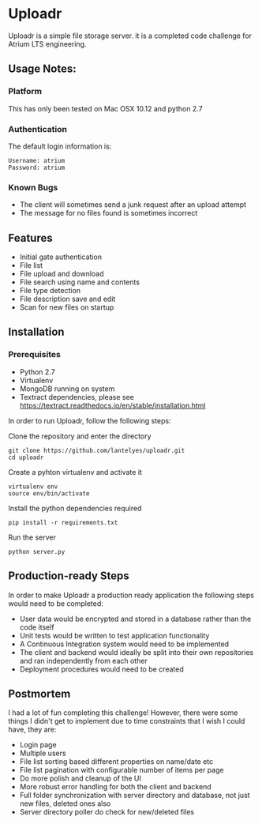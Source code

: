# Uploadr

Uploadr is a simple file storage server.
it is a completed code challenge for Atrium LTS engineering.

## Usage Notes:
### Platform
This has only been tested on Mac OSX 10.12 and python 2.7

### Authentication

The default login information is:
```
Username: atrium
Password: atrium
```


### Known Bugs
* The client will sometimes send a junk request after an upload attempt
* The message for no files found is sometimes incorrect


## Features
* Initial gate authentication
* File list
* File upload and download
* File search using name and contents
* File type detection
* File description save and edit
* Scan for new files on startup


## Installation

### Prerequisites

* Python 2.7
* Virtualenv
* MongoDB running on system
* Textract dependencies, please see https://textract.readthedocs.io/en/stable/installation.html

In order to run Uploadr, follow the following steps:

Clone the repository and enter the directory
```
git clone https://github.com/lantelyes/uploadr.git
cd uploadr
```

Create a pyhton virtualenv and activate it
```
virtualenv env
source env/bin/activate
```

Install the python dependencies required
```
pip install -r requirements.txt
```

Run the server
```
python server.py
```

## Production-ready Steps

In order to make Uploadr a production ready application the following steps would need to be completed:

* User data would be encrypted and stored in a database rather than the code itself
* Unit tests would be written to test application functionality
* A Continuous Integration system would need to be implemented
* The client and backend would ideally be split into their own repositories and ran independently from each other
* Deployment procedures would need to be created

## Postmortem

I had a lot of fun completing this challenge! However, there were some things I didn't get to implement due to time constraints that I wish I could have, they are:

* Login page
* Multiple users
* File list sorting based different properties on name/date etc
* File list pagination with configurable number of items per page
* Do more polish and cleanup of the UI
* More robust error handling for both the client and backend
* Full folder synchronization with server directory and database, not just new files, deleted ones also
* Server directory poller do check for new/deleted files